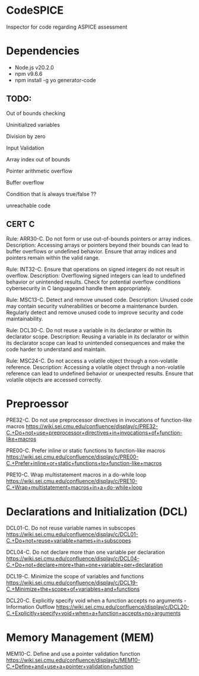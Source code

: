 # CodeSPICE
Inspector for code regarding ASPICE assessment

# Dependencies
* Node.js v20.2.0
* npm v9.6.6
* npm install -g yo generator-code


## TODO:

Out of bounds checking

Uninitialized variables

Division by zero

Input Validation

Array index out of bounds

Pointer arithmetic overflow

Buffer overflow

Condition that is always true/false ??

unreachable code

## CERT C

Rule: ARR30-C. Do not form or use out-of-bounds pointers or array indices.
Description: Accessing arrays or pointers beyond their bounds can lead to buffer overflows or undefined behavior. Ensure that array indices and pointers remain within the valid range.


Rule: INT32-C. Ensure that operations on signed integers do not result in overflow.
Description: Overflowing signed integers can lead to undefined behavior or unintended results. Check for potential overflow conditions cybersecurity in C languageand handle them appropriately.

Rule: MSC13-C. Detect and remove unused code.
Description: Unused code may contain security vulnerabilities or become a maintenance burden. Regularly detect and remove unused code to improve security and code maintainability.

Rule: DCL30-C. Do not reuse a variable in its declarator or within its declarator scope.
Description: Reusing a variable in its declarator or within its declarator scope can lead to unintended consequences and make the code harder to understand and maintain.

Rule: MSC24-C. Do not access a volatile object through a non-volatile reference.
Description: Accessing a volatile object through a non-volatile reference can lead to undefined behavior or unexpected results. Ensure that volatile objects are accessed correctly.


# Preproessor
PRE32-C. Do not use preprocessor directives in invocations of function-like macros
https://wiki.sei.cmu.edu/confluence/display/c/PRE32-C.+Do+not+use+preprocessor+directives+in+invocations+of+function-like+macros

PRE00-C. Prefer inline or static functions to function-like macros
https://wiki.sei.cmu.edu/confluence/display/c/PRE00-C.+Prefer+inline+or+static+functions+to+function-like+macros

PRE10-C. Wrap multistatement macros in a do-while loop
https://wiki.sei.cmu.edu/confluence/display/c/PRE10-C.+Wrap+multistatement+macros+in+a+do-while+loop

# Declarations and Initialization (DCL)
DCL01-C. Do not reuse variable names in subscopes
https://wiki.sei.cmu.edu/confluence/display/c/DCL01-C.+Do+not+reuse+variable+names+in+subscopes

DCL04-C. Do not declare more than one variable per declaration
https://wiki.sei.cmu.edu/confluence/display/c/DCL04-C.+Do+not+declare+more+than+one+variable+per+declaration

DCL19-C. Minimize the scope of variables and functions
https://wiki.sei.cmu.edu/confluence/display/c/DCL19-C.+Minimize+the+scope+of+variables+and+functions


DCL20-C. Explicitly specify void when a function accepts no arguments - Information Outflow
https://wiki.sei.cmu.edu/confluence/display/c/DCL20-C.+Explicitly+specify+void+when+a+function+accepts+no+arguments

# Memory Management (MEM)
MEM10-C. Define and use a pointer validation function
https://wiki.sei.cmu.edu/confluence/display/c/MEM10-C.+Define+and+use+a+pointer+validation+function


